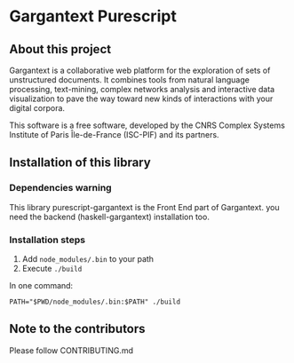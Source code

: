 # Gargantext Purescript

## About this project

Gargantext is a collaborative web platform for the exploration of sets
of unstructured documents. It combines tools from natural language
processing, text-mining, complex networks analysis and interactive data
visualization to pave the way toward new kinds of interactions with your
digital corpora.

This software is a free software, developed by the CNRS Complex Systems
Institute of Paris Île-de-France (ISC-PIF) and its partners.

## Installation of this library

### Dependencies warning
This library purescript-gargantext is the Front End part of Gargantext.
you need the backend (haskell-gargantext) installation too.

### Installation steps

1. Add `node_modules/.bin` to your path
2. Execute `./build`

In one command:

```PATH="$PWD/node_modules/.bin:$PATH" ./build```

## Note to the contributors

Please follow CONTRIBUTING.md
